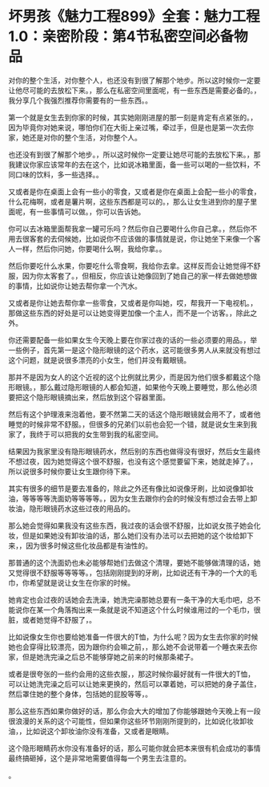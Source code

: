 # 坏男孩《魅力工程899》全套：魅力工程1.0：亲密阶段：第4节私密空间必备物品

对你的整个生活，对你整个人，也还没有到很了解那个地步。所以这时候你一定要让他尽可能的去放松下来。，那么在私密空间里面呢，有一些东西是需要必备的。，我分享几个我强烈推荐你需要有的一些东西。。

第一个就是女生去到你家的时候，其实她刚刚进屋的那一刻是肯定有点紧张的。，因为毕竟你对她来说，哪怕你们在大街上亲过嘴，牵过手，但是也是第一次去你家，她还是对你的整个生活，对你整个人。

也还没有到很了解那个地步。，所以这时候你一定要让她尽可能的去放松下来。，那我建议你家应该常年的去在这个，比如说冰箱里面，备一些可以喝的一些饮料，不同口味的饮料，多一些选择。。

又或者是你在桌面上会有一些小的零食，又或者是你在桌面上会配一些小的零食，什么花梅啊，或者是薯片啊，这些东西都是可以的。，那么让女生进到你的屋子里面呢，有一些事情可以做。，你可以告诉她。

你可以去冰箱里面帮我拿一罐可乐吗？然后你自己要喝什么你自己拿。，然后你不用去很客套的去伺候她，比如说你不应该做的事情就是说，你让她坐下来像一个客人一样，然后你问她，你要喝什么啊，我给你拿。。

然后你要吃什么水果，你要吃什么零食啊，我给你去拿。这样反而会让她觉得不舒服，因为你太客套了。，但相反，你应该让她像回到了她自己的家一样去做她想做的事情，比如说你让她去帮你拿一个汽水。

又或者是你让她去帮你拿一些零食，又或者是你叫她，哎，帮我开一下电视机。，那做这些东西的好处是可以让她变得更加像一个主人，而不是一个访客。，除此之外。

你还需要配备一些如果女生今天晚上要在你家过夜的话的一些必须要的用品。，举一些例子，首先第一是这个隐形眼镜的这个药水，这可能很多男人从来就没有想过这个问题，就是说很多漂亮的小女生，他们并没有戴眼镜。

那并不是因为女人的这个近视的这个比例就比男少，而是因为他们很多都戴这个隐形眼镜。，那么戴过隐形眼镜的人都会知道，如果他今天晚上要睡觉，那么他必须要把这个隐形眼镜摘出来，然后放到这个容器里面。

然后有这个护理液来泡着他，要不然第二天的话这个隐形眼镜就会用不了，或者他睡觉的时候非常不舒服。，但很多的兄弟们以前也会犯一个错，就是说女生来到我家了，我终于可以把我的女生带到我的私密空间。

结果因为我家里没有隐形眼镜药水，然后别的东西也做得没有很好，然后女生最终不想过夜，因为她觉得这个很不舒服，也没有这个感觉要留下来，她就走掉了。，所以说很多时候你要让女生跟你待下来。

其实有很多的细节是要去准备的，除此之外还有像比如说像牙刷，比如说像卸妆油，等等等等洗面奶等等等等。，因为女生去跟你约会的时候没有想过会去带上卸妆油，隐形眼镜药水这些过夜的用品的。

那么她会觉得如果我没有这些东西，我过夜的话会很不舒服，比如说女孩子她会化妆，但是如果她没有卸妆油的话，那么她们没有办法可以去把她的这个妆给卸下来，，因为很多时候这些化妆品都是有油性的。

那普通的这个洗面奶也未必能够帮她们去做这个清理，要她不能够做清理的话，她又觉得很不舒服等等等等。，包括刚刚提到的牙刷，比如说还有干净的一个大的毛巾，你希望就是说让女生在你家的时候。

她肯定也会过夜的话她会去洗澡，她洗完澡那她总要有一条干净的大毛巾吧，总不能说你在某一个角落掏出来一条就是说不知道这个什么时候谁用过的一个毛巾，很脏，或者她觉得不舒服了，。

比如说像女生你也要给她准备一件很大的T恤，为什么呢？因为女生去你家的时候她也会穿得比较漂亮，因为跟你约会嘛之前，，那么她不会说带着一个睡衣来去你家，但是她洗完澡之后总不能够穿她之前来的时候那条裙子。

或者是很夸张的一些约会用的这些衣服，，那这时候你最好就有一件很大的T恤，可以让她洗完澡之后可以让她来更换的，然后可以罩着她，可以把她的身子盖住，然后罩住她的整个身体，包括她的屁股等等，。

那么这些东西如果你做好的话，那么你会大大的增加了你能够跟她今天晚上有一段很浪漫的关系的这个可能性，但如果你这些环节刚刚所提到的，比如说化妆卸妆油，，比如说这个卸妆油你没有准备，又或者是眼睛。

这个隐形眼睛药水你没有准备好的话，那么可能你就会把本来很有机会成功的事情最终搞砸掉，这个是非常地需要值得每一个男生去注意的。

。